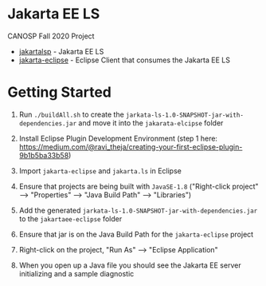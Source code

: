 # Jakarta EE LS 

CANOSP Fall 2020 Project

- [jakartalsp](/jakarta.ls) - Jakarta EE LS
- [jakarta-eclipse](/jakarta-eclipse) - Eclipse Client that consumes the Jakarta EE LS

# Getting Started

1. Run `./buildAll.sh` to create the `jarkata-ls-1.0-SNAPSHOT-jar-with-dependencies.jar` and move it into the `jakarata-elcipse` folder

2. Install Eclipse Plugin Development Environment (step 1 here: https://medium.com/@ravi_theja/creating-your-first-eclipse-plugin-9b1b5ba33b58)

3. Import `jakarta-eclipse` and `jakarta.ls` in Eclipse

4. Ensure that projects are being built with `JavaSE-1.8` ("Right-click project" --> "Properties" --> "Java Build Path" --> "Libraries")

5. Add the generated `jarkata-ls-1.0-SNAPSHOT-jar-with-dependencies.jar` to the `jakartaee-eclipse` folder

6. Ensure that jar is on the Java Build Path for the `jakarta-eclipse` project

7. Right-click on the project, "Run As" --> "Eclipse Application"

8. When you open up a Java file you should see the Jakarta EE server initializing and a sample diagnostic
